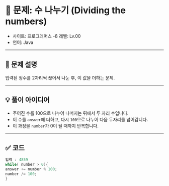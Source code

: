# 🧮 문제: 수 나누기 (Dividing the numbers)

- 사이트: 프로그래머스
-ß 레벨: Lv.00
- 언어: Java

---

## 📌 문제 설명

입력된 정수를 2자리씩 끊어서 나눈 후, 이 값을 더하는 문제.

---

## 💡 풀이 아이디어

- 주어진 수를 100으로 나누어 나머지는 뒤에서 두 자리 수입니다.
- 이 수를 `answer`에 더하고, 다시 `100`으로 나누어 다음 두자리를 넘어갑니다.
- 이 과정을 `number`가 0이 될 때까지 반복합니다.

---

## ✅ 코드

```java
입력 : 4859
while( number > 0){
answer += number % 100;
number /= 100;
}
